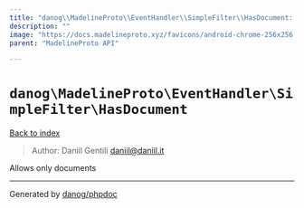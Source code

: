 ```yaml
---
title: "danog\\MadelineProto\\EventHandler\\SimpleFilter\\HasDocument: Allows only documents"
description: ""
image: "https://docs.madelineproto.xyz/favicons/android-chrome-256x256.png"
parent: "MadelineProto API"

---
```

# `danog\MadelineProto\EventHandler\SimpleFilter\HasDocument`
[Back to index](../../../../index.html)

> Author: Daniil Gentili <daniil@daniil.it>  
  

Allows only documents  



---
Generated by [danog/phpdoc](https://phpdoc.daniil.it)
